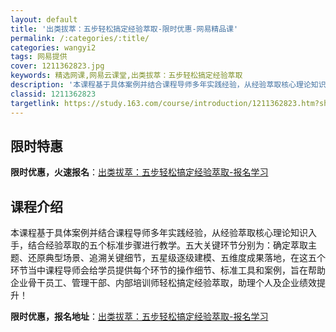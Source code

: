 ```yaml
---
layout: default
title: '出类拔萃：五步轻松搞定经验萃取-限时优惠-网易精品课'
permalink: /:categories/:title/
categories: wangyi2
tags: 网易提供
cover: 1211362823.jpg
keywords: 精选网课,网易云课堂,出类拔萃：五步轻松搞定经验萃取
description: '本课程基于具体案例并结合课程导师多年实践经验，从经验萃取核心理论知识入手，结合经验萃取的五个标准步骤进行教学。五大关键环'
classid: 1211362823
targetlink: https://study.163.com/course/introduction/1211362823.htm?share=1&shareId=1025206652&utm_campaign=share&utm_medium=iphoneShare&utm_source=&utm_u=1025206652
---
```


## 限时特惠

**限时优惠，火速报名**：[出类拔萃：五步轻松搞定经验萃取-报名学习](https://study.163.com/course/introduction/1211362823.htm?share=1&shareId=1025206652&utm_campaign=share&utm_medium=iphoneShare&utm_source=&utm_u=1025206652)

## 课程介绍

本课程基于具体案例并结合课程导师多年实践经验，从经验萃取核心理论知识入手，结合经验萃取的五个标准步骤进行教学。五大关键环节分别为：确定萃取主题、还原典型场景、追溯关键细节，五星级逐级建模、五维度成果落地，在这五个环节当中课程导师会给学员提供每个环节的操作细节、标准工具和案例，旨在帮助企业骨干员工、管理干部、内部培训师轻松搞定经验萃取，助理个人及企业绩效提升！

**限时优惠，报名地址**：[出类拔萃：五步轻松搞定经验萃取-报名学习](https://study.163.com/course/introduction/1211362823.htm?share=1&shareId=1025206652&utm_campaign=share&utm_medium=iphoneShare&utm_source=&utm_u=1025206652)

